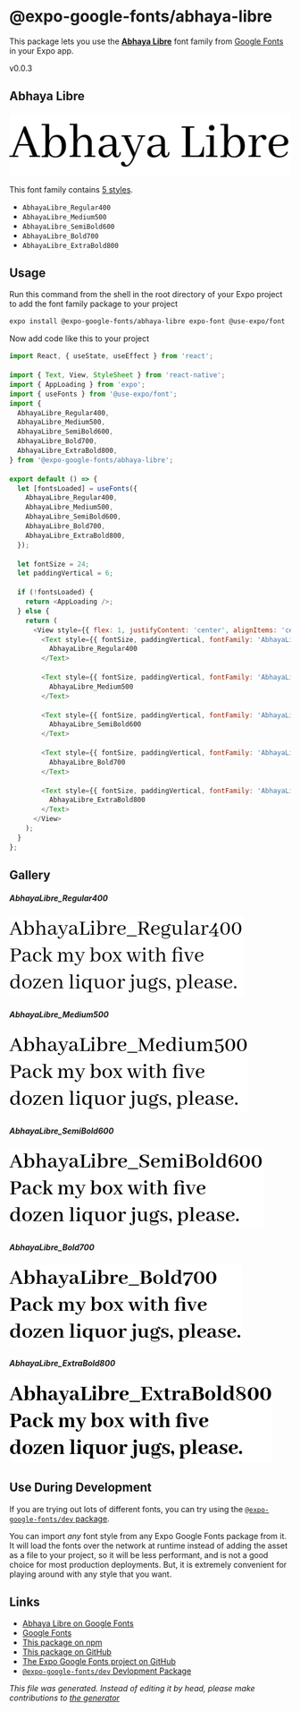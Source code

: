 # @expo-google-fonts/abhaya-libre

This package lets you use the [**Abhaya Libre**](https://fonts.google.com/specimen/Abhaya+Libre) font family from [Google Fonts](https://fonts.google.com/) in your Expo app.

v0.0.3

## Abhaya Libre

![Abhaya Libre](./font-family.png)

This font family contains [5 styles](#gallery).

- `AbhayaLibre_Regular400`
- `AbhayaLibre_Medium500`
- `AbhayaLibre_SemiBold600`
- `AbhayaLibre_Bold700`
- `AbhayaLibre_ExtraBold800`

## Usage

Run this command from the shell in the root directory of your Expo project to add the font family package to your project
```sh
expo install @expo-google-fonts/abhaya-libre expo-font @use-expo/font
```

Now add code like this to your project
```js
import React, { useState, useEffect } from 'react';

import { Text, View, StyleSheet } from 'react-native';
import { AppLoading } from 'expo';
import { useFonts } from '@use-expo/font';
import {
  AbhayaLibre_Regular400,
  AbhayaLibre_Medium500,
  AbhayaLibre_SemiBold600,
  AbhayaLibre_Bold700,
  AbhayaLibre_ExtraBold800,
} from '@expo-google-fonts/abhaya-libre';

export default () => {
  let [fontsLoaded] = useFonts({
    AbhayaLibre_Regular400,
    AbhayaLibre_Medium500,
    AbhayaLibre_SemiBold600,
    AbhayaLibre_Bold700,
    AbhayaLibre_ExtraBold800,
  });

  let fontSize = 24;
  let paddingVertical = 6;

  if (!fontsLoaded) {
    return <AppLoading />;
  } else {
    return (
      <View style={{ flex: 1, justifyContent: 'center', alignItems: 'center' }}>
        <Text style={{ fontSize, paddingVertical, fontFamily: 'AbhayaLibre_Regular400' }}>
          AbhayaLibre_Regular400
        </Text>

        <Text style={{ fontSize, paddingVertical, fontFamily: 'AbhayaLibre_Medium500' }}>
          AbhayaLibre_Medium500
        </Text>

        <Text style={{ fontSize, paddingVertical, fontFamily: 'AbhayaLibre_SemiBold600' }}>
          AbhayaLibre_SemiBold600
        </Text>

        <Text style={{ fontSize, paddingVertical, fontFamily: 'AbhayaLibre_Bold700' }}>
          AbhayaLibre_Bold700
        </Text>

        <Text style={{ fontSize, paddingVertical, fontFamily: 'AbhayaLibre_ExtraBold800' }}>
          AbhayaLibre_ExtraBold800
        </Text>
      </View>
    );
  }
};

```

## Gallery

##### AbhayaLibre_Regular400
![AbhayaLibre_Regular400](./f8e1a260e8a56f8cdb2e2401be9e3a6903026becbf134336b9c8f6b2e2490cd5.ttf.png)

##### AbhayaLibre_Medium500
![AbhayaLibre_Medium500](./ff52a780878fd838b81f8c96e548f49d7bbd4f92cb0a3dc68eb3f852ca3f3fd4.ttf.png)

##### AbhayaLibre_SemiBold600
![AbhayaLibre_SemiBold600](./e3be63e1c52229673f453da3c6abd79dc0011d02fd57da38489880434556aa77.ttf.png)

##### AbhayaLibre_Bold700
![AbhayaLibre_Bold700](./1c7bdb109ab0e98ef91a41ec55825dcb97c2ea2e9274c67dde899104f5b59878.ttf.png)

##### AbhayaLibre_ExtraBold800
![AbhayaLibre_ExtraBold800](./9457be94f81fc73b59af3e850d0dcb91790d60078cbdc252da50881c615173aa.ttf.png)


## Use During Development

If you are trying out lots of different fonts, you can try using the [`@expo-google-fonts/dev` package](https://www.npmjs.com/package/@expo-google-fonts/dev).

You can import *any* font style from any Expo Google Fonts package from it. It will load the fonts
over the network at runtime instead of adding the asset as a file to your project, so it will be 
less performant, and is not a good choice for most production deployments. But, it is extremely convenient
for playing around with any style that you want.

## Links

- [Abhaya Libre on Google Fonts](https://fonts.google.com/specimen/Abhaya+Libre)
- [Google Fonts](https://fonts.google.com/)
- [This package on npm](https://www.npmjs.com/package/@expo-google-fonts/abhaya-libre)
- [This package on GitHub](https://github.com/expo/google-fonts/tree/master/font-packages/abhaya-libre)
- [The Expo Google Fonts project on GitHub](https://github.com/expo/google-fonts)
- [`@expo-google-fonts/dev` Devlopment Package](https://github.com/expo/google-fonts/tree/master/font-packages/dev)


*This file was generated. Instead of editing it by head, please make contributions to [the generator](https://github.com/expo/google-fonts/tree/master/packages/generator)*
